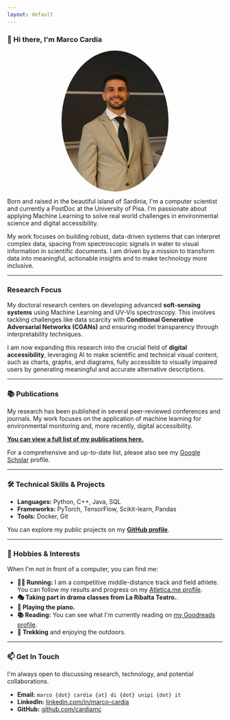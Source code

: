 ```yaml
---
layout: default
---
```


### 👋 Hi there, I'm Marco Cardia

<img src="/assets/images/profile.jpg" alt="Marco Cardia profile photo" style="display: block; margin-left: auto; margin-right: auto; width: 250px; border-radius: 50%;" />

Born and raised in the beautiful island of Sardinia, I'm a computer scientist and currently a PostDoc at the University of Pisa. I'm passionate about applying Machine Learning to solve real world challenges in environmental science and digital accessibility.

My work focuses on building robust, data-driven systems that can interpret complex data, spacing from spectroscopic signals in water to visual information in scientific documents. I am driven by a mission to transform data into meaningful, actionable insights and to make technology more inclusive.

---

### Research Focus

My doctoral research centers on developing advanced **soft-sensing systems** using Machine Learning and UV-Vis spectroscopy. This involves tackling challenges like data scarcity with **Conditional Generative Adversarial Networks (CGANs)** and ensuring model transparency through interpretability techniques.

I am now expanding this research into the crucial field of **digital accessibility**, leveraging AI to make scientific and technical visual content, such as charts, graphs, and diagrams, fully accessible to visually impaired users by generating meaningful and accurate alternative descriptions.

---

### 📚 Publications

My research has been published in several peer-reviewed conferences and journals. My work focuses on the application of machine learning for environmental monitoring and, more recently, digital accessibility.

**[You can view a full list of my publications here.](./publications.html)**

For a comprehensive and up-to-date list, please also see my [Google Scholar](https://scholar.google.com/citations?user=your_id_here) profile.

---

### 🛠️ Technical Skills & Projects

*   **Languages:** Python, C++, Java, SQL
*   **Frameworks:** PyTorch, TensorFlow, Scikit-learn, Pandas
*   **Tools:** Docker, Git

You can explore my public projects on my **[GitHub profile](https://github.com/cardiamc)**.

---

### 🏃 Hobbies & Interests

When I'm not in front of a computer, you can find me:

*   **🏃‍♂️ Running:** I am a competitive middle-distance track and field athlete. You can follow my results and progress on my [Atletica.me profile](https://atletica.me/atleta/Marco-Cardia/56164).
*   **🎭 Taking part in drama classes from La Ribalta Teatro.**.
*   **🎹 Playing the piano.**
*   **📚 Reading:** You can see what I'm currently reading on [my Goodreads profile](https://www.goodreads.com/user/show/180396890-marco-cardia).
*   **🌲 Trekking** and enjoying the outdoors.

---

### 📫 Get In Touch

I'm always open to discussing research, technology, and potential collaborations.

*   **Email:** `marco {dot} cardia {at} di {dot} unipi {dot} it`
*   **LinkedIn:** [linkedin.com/in/marco-cardia](https://www.linkedin.com/in/marco-cardia/)
*   **GitHub:** [github.com/cardiamc](https://github.com/cardiamc)